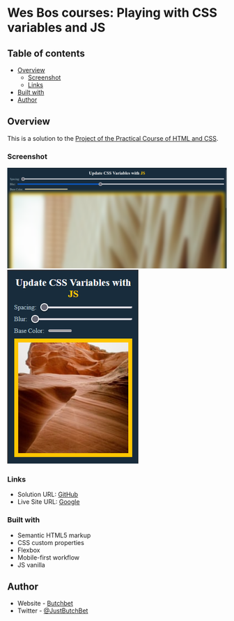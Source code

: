 # Wes Bos courses: Playing with CSS variables and JS

## Table of contents

- [Overview](#overview)
  - [Screenshot](#screenshot)
  - [Links](#links)
- [Built with](#built-with)
- [Author](#author)


## Overview
This is a solution to the [Project of the Practical Course of HTML and CSS](https://platzi.com/cursos/html-practico/).

### Screenshot
![Desktop](./assets/desktop.png)
![Mobile](./assets/mobile.png)

### Links
- Solution URL: [GitHub](https://github.com/ButchBet/Playing-with-CSS-variables-and-JS)
- Live Site URL: [Google](https://butchbet.github.io/Playing-with-CSS-variables-and-JS)

### Built with
- Semantic HTML5 markup
- CSS custom properties
- Flexbox
- Mobile-first workflow
- JS vanilla

## Author
- Website - [Butchbet](none)
- Twitter - [@JustButchBet](https://twitter.com/JustButchBet)